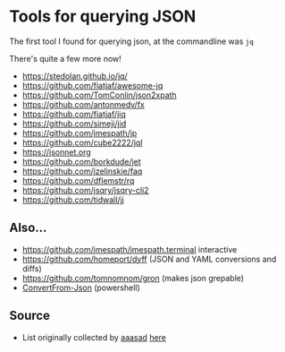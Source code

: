 # Tools for querying JSON

The first tool I found for querying json, at the commandline was `jq`

There's quite a few more now!

- <https://stedolan.github.io/jq/>
- <https://github.com/fiatjaf/awesome-jq>
- <https://github.com/TomConlin/json2xpath>
- <https://github.com/antonmedv/fx>
- <https://github.com/fiatjaf/jiq>
- <https://github.com/simeji/jid>
- <https://github.com/jmespath/jp>
- <https://github.com/cube2222/jql>
- <https://jsonnet.org>
- <https://github.com/borkdude/jet>
- <https://github.com/jzelinskie/faq>
- <https://github.com/dflemstr/rq>
- <https://github.com/jsqry/jsqry-cli2>
- <https://github.com/tidwall/jj>

## Also...

- <https://github.com/jmespath/jmespath.terminal> interactive
- <https://github.com/homeport/dyff> (JSON and YAML conversions and diffs)
- <https://github.com/tomnomnom/gron> (makes json grepable)
- [ConvertFrom-Json](https://docs.microsoft.com/en-us/powershell/module/microsoft.powershell.utility/convertfrom-json?view=powershell-7) (powershell)


## Source

- List originally collected by [aaasad](https://news.ycombinator.com/user?id=aasasd) [here](https://news.ycombinator.com/item?id=24470715)

